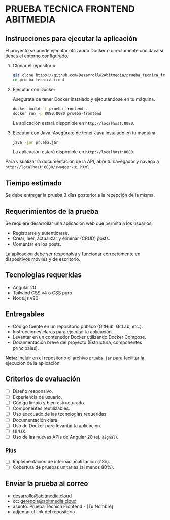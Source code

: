 # PRUEBA TECNICA FRONTEND ABITMEDIA

## Instrucciones para ejecutar la aplicación

El proyecto se puede ejecutar utilizando Docker o directamente con Java si tienes el entorno configurado.

1. Clonar el repositorio:

   ```bash
   git clone https://github.com/Desarrollo2Abitmedia/prueba_tecnica_front.git
   cd prueba-tecnica-front
   ```

2. Ejecutar con Docker:

   Asegúrate de tener Docker instalado y ejecutándose en tu máquina.

   ```bash
   docker build -t prueba-frontend .
   docker run -p 8080:8080 prueba-frontend
   ```

   La aplicación estará disponible en `http://localhost:8080`.

3. Ejecutar con Java:
    Asegúrate de tener Java instalado en tu máquina.
    
    ```bash
    java -jar prueba.jar
    ```
    
    La aplicación estará disponible en `http://localhost:8080`.

Para visualizar la documentación de la API, abre tu navegador y navega a `http://localhost:8080/swagger-ui.html`.

## Tiempo estimado

Se debe entregar la prueba 3 días posterior a la recepción de la misma.

## Requerimientos de la prueba

Se requiere desarrollar una aplicación web que permita a los usuarios:

- Registrarse y autenticarse.
- Crear, leer, actualizar y eliminar (CRUD) posts.
- Comentar en los posts.

La aplicación debe ser responsiva y funcionar correctamente en dispositivos móviles y de escritorio.

## Tecnologias requeridas

- Angular 20
- Tailwind CSS v4 o CSS puro
- Node.js v20

## Entregables

- Código fuente en un repositorio público (GitHub, GitLab, etc.).
- Instrucciones claras para ejecutar la aplicación.
- Levantar en un contenedor Docker utilizando Docker Compose.
- Documentación breve del proyecto (Estructura, componentes principales).

**Nota:** Incluir en el repositorio el archivo `prueba.jar` para facilitar la ejecución de la aplicación.

## Criterios de evaluación

- [ ] Diseño responsivo.
- [ ] Experiencia de usuario.
- [ ] Código limpio y bien estructurado.
- [ ] Componentes reutilizables.
- [ ] Uso adecuado de las tecnologías requeridas.
- [ ] Documentación clara.
- [ ] Uso de Docker para levantar la aplicación.
- [ ] UI/UX.
- [ ] Uso de las nuevas APIs de Angular 20 (ej. `signal`).

### Plus

- [ ] Implementación de internacionalización (i18n).
- [ ] Cobertura de pruebas unitarias (al menos 80%).

## Enviar la prueba al correo

- desarrollo@abitmedia.cloud
- cc: gerencia@abitmedia.cloud
- asunto: Prueba Técnica Frontend - [Tu Nombre]
- adjuntar el link del repositorio